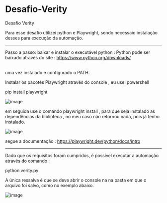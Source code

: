# Desafio-Verity
Desafio Verity

Para esse desafio utilizei python e Playwright,
sendo necessaio instalação desses para execução da automação.
___________________________________________________

Passo a passo: 
baixar e instalar o executável python : 
Python pode ser baixado através do site : https://www.python.org/downloads/ 

<br>uma vez instalado e configurado o PATH.

Instalar os pacotes Playwright através do console , eu usei powershell 

pip install playwright

![image](https://user-images.githubusercontent.com/62752617/227734635-31687ca2-03c3-4d3e-9ce2-ff5ae0ca59dc.png)


em seguida use o comando playwright install , para que seja instalado as dependências da biblioteca , 
no meu caso não retornou nada, pois já tenho instalado.

![image](https://user-images.githubusercontent.com/62752617/227734684-b5be71c0-ee7b-4787-8faa-2ce3a50cfbad.png)

segue a documentação :  https://playwright.dev/python/docs/intro

___________________________________________________

Dado que os requisitos foram cumpridos, é possível executar a automação através do comando : 

python verity.py

A única ressalva é que se deve abrir o console na na pasta em que o arquivo foi salvo, como no exemplo abaixo.
 
![image](https://user-images.githubusercontent.com/62752617/227734621-c36105e3-113e-4eb5-8d46-8ca69639af73.png)


